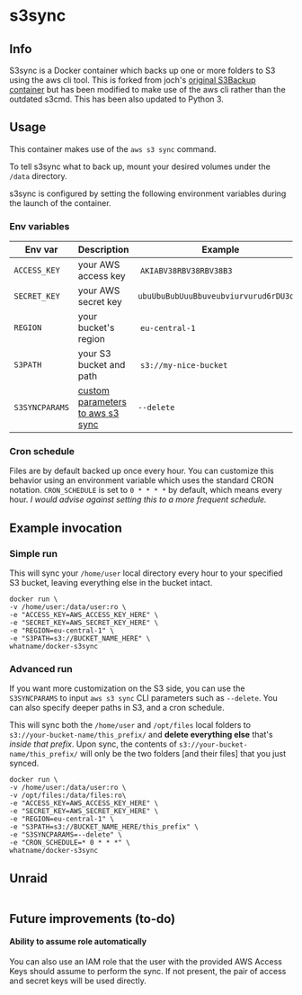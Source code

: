 # s3sync
## Info
S3sync is a Docker container which backs up one or more folders to S3 using
the aws cli tool. This is forked from joch's [original S3Backup container](https://github.com/joch/docker-s3backup) 
but has been modified to make use of the aws cli rather than the outdated s3cmd. This has been also updated to Python 3.

## Usage

This container makes use of the `aws s3 sync` command. 

To tell s3sync what to back up,  mount your desired volumes under the `/data` directory.

s3sync is configured by setting the following environment variables during
the launch of the container.

### Env variables
Env var | Description | Example
--- | --- | ---
`ACCESS_KEY` | your AWS access key | `AKIABV38RBV38RBV38B3`
`SECRET_KEY` | your AWS secret key | `ubuUbuBubUuuBbuveubviurvurud6rDU3qpU`
`REGION` | your bucket's region | `eu-central-1`
`S3PATH` | your S3 bucket and path | `s3://my-nice-bucket`
`S3SYNCPARAMS` | [custom parameters to aws s3 sync](http://docs.aws.amazon.com/cli/latest/reference/s3/sync.html) | `--delete`

### Cron schedule
Files are by default backed up once every hour. You can customize this behavior
using an environment variable which uses the standard CRON notation.
`CRON_SCHEDULE` is set to `0 * * * *` by default, which means every hour. *I would advise against setting this to a more frequent schedule.*

## Example invocation

### Simple run
This will sync your `/home/user` local directory every hour to your specified S3 bucket, leaving everything else in the bucket intact.

```
docker run \
-v /home/user:/data/user:ro \
-e "ACCESS_KEY=AWS_ACCESS_KEY_HERE" \
-e "SECRET_KEY=AWS_SECRET_KEY_HERE" \
-e "REGION=eu-central-1" \
-e "S3PATH=s3://BUCKET_NAME_HERE" \
whatname/docker-s3sync
```

### Advanced run
If you want more customization on the S3 side, you can use the `S3SYNCPARAMS` to input `aws s3 sync` CLI parameters such as `--delete`. You can also specify deeper paths in S3, and a cron schedule.

This will sync both the `/home/user` and `/opt/files` local folders to `s3://your-bucket-name/this_prefix/` and **delete everything else** that's *inside that prefix*. Upon sync, the contents of `s3://your-bucket-name/this_prefix/` will only be the two folders [and their files] that you just synced.

```
docker run \
-v /home/user:/data/user:ro \
-v /opt/files:/data/files:ro\
-e "ACCESS_KEY=AWS_ACCESS_KEY_HERE" \
-e "SECRET_KEY=AWS_SECRET_KEY_HERE" \
-e "REGION=eu-central-1" \
-e "S3PATH=s3://BUCKET_NAME_HERE/this_prefix" \
-e "S3SYNCPARAMS=--delete" \
-e "CRON_SCHEDULE=* 0 * * *" \
whatname/docker-s3sync
```

## Unraid
```

```

## Future improvements (to-do)
#### Ability to assume role automatically
You can also use an IAM role that the user with the provided AWS Access Keys should assume to perform the sync. If not present, the pair of access and secret keys will be used directly.
